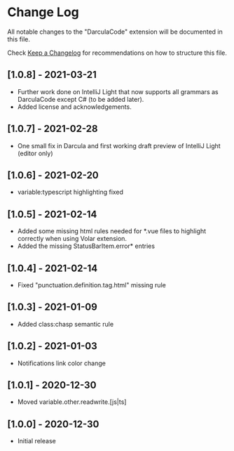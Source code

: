 # Change Log

All notable changes to the "DarculaCode" extension will be documented in this file.

Check [Keep a Changelog](http://keepachangelog.com/) for recommendations on how to structure this file.

## [1.0.8] - 2021-03-21

- Further work done on IntelliJ Light that now supports all grammars as DarculaCode except C# (to be added later).
- Added license and acknowledgements.

## [1.0.7] - 2021-02-28

- One small fix in Darcula and first working draft preview of IntelliJ Light (editor only)

## [1.0.6] - 2021-02-20

- variable:typescript highlighting fixed

## [1.0.5] - 2021-02-14

- Added some missing html rules needed for \*.vue files to highlight correctly when using Volar extension.
- Added the missing StatusBarItem.error\* entries

## [1.0.4] - 2021-02-14

- Fixed "punctuation.definition.tag.html" missing rule

## [1.0.3] - 2021-01-09

- Added class:chasp semantic rule

## [1.0.2] - 2021-01-03

- Notifications link color change

## [1.0.1] - 2020-12-30

- Moved variable.other.readwrite.[js|ts]

## [1.0.0] - 2020-12-30

- Initial release
